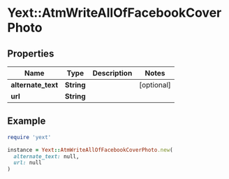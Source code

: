 # Yext::AtmWriteAllOfFacebookCoverPhoto

## Properties

| Name | Type | Description | Notes |
| ---- | ---- | ----------- | ----- |
| **alternate_text** | **String** |  | [optional] |
| **url** | **String** |  |  |

## Example

```ruby
require 'yext'

instance = Yext::AtmWriteAllOfFacebookCoverPhoto.new(
  alternate_text: null,
  url: null
)
```

